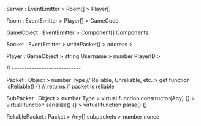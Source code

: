 Server : EventEmitter
       > Room[]
       > Player[]

Room : EventEmitter
       > Player[]
       > GameCode

GameObject : EventEmitter
       > Component[] Components

Socket : EventEmitter
       > writePacket()
       > address
       > 

Player : GameObject
       > string Username
       > number PlayerID
       > 

// ----------------------------

Packet : Object
      > number Type // Reliable, Unreliable, etc.
      > get function isReliable() {} // returns if packet is reliable

SubPacket : Object
      > number Type
      > virtual function constructor(Any) {}
      > virtual function serialize() {}
      > virtual function parse() {}

ReliablePacket : Packet
      > Any[] subpackets
      > number nonce